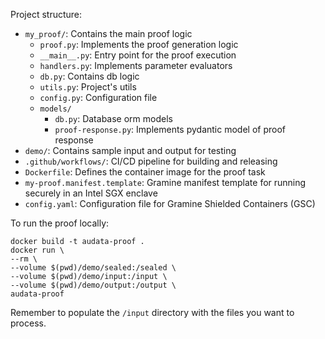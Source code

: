 Project structure:

- `my_proof/`: Contains the main proof logic
  - `proof.py`: Implements the proof generation logic
  - `__main__.py`: Entry point for the proof execution
  - `handlers.py`: Implements parameter evaluators
  - `db.py`: Contains db logic
  - `utils.py`: Project's utils
  - `config.py`: Configuration file
  - `models/`
    - `db.py`: Database orm models
    - `proof-response.py`: Implements pydantic model of proof response
- `demo/`: Contains sample input and output for testing
- `.github/workflows/`: CI/CD pipeline for building and releasing
- `Dockerfile`: Defines the container image for the proof task
- `my-proof.manifest.template`: Gramine manifest template for running securely in an Intel SGX enclave
- `config.yaml`: Configuration file for Gramine Shielded Containers (GSC)

To run the proof locally:

```
docker build -t audata-proof .
docker run \
--rm \
--volume $(pwd)/demo/sealed:/sealed \
--volume $(pwd)/demo/input:/input \
--volume $(pwd)/demo/output:/output \
audata-proof
```

Remember to populate the `/input` directory with the files you want to process.
